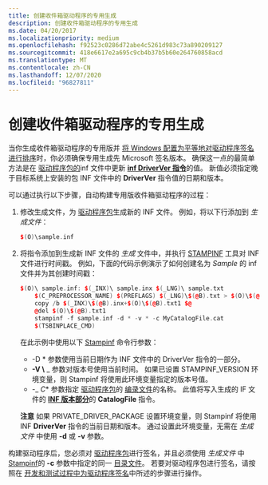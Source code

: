 ```yaml
---
title: 创建收件箱驱动程序的专用生成
description: 创建收件箱驱动程序的专用生成
ms.date: 04/20/2017
ms.localizationpriority: medium
ms.openlocfilehash: f92523c0286d72abe4c5261d983c73a890209127
ms.sourcegitcommit: 418e6617e2a695c9cb4b37b5b60e264760858acd
ms.translationtype: MT
ms.contentlocale: zh-CN
ms.lasthandoff: 12/07/2020
ms.locfileid: "96827811"
---
```

# <a name="creating-a-private-build-of-an-inbox-driver"></a>创建收件箱驱动程序的专用生成


当你生成收件箱驱动程序的专用版并 [将 Windows 配置为平等地对驱动程序签名进行排序](configuring-windows-to-rank-driver-signatures-equally.md)时，你必须确保专用生成先 Microsoft 签名版本。 确保这一点的最简单方法是在 [驱动程序包的](driver-packages.md)inf 文件中更新 [**inf DriverVer 指令**](inf-driverver-directive.md)的值。 新值必须指定晚于目标系统上安装的包 INF 文件中的 **DriverVer** 指令值的日期和版本。

可以通过执行以下步骤，自动构建专用版收件箱驱动程序的过程：

1. 修改生成文件，为 [驱动程序包](driver-packages.md)生成新的 INF 文件。 例如，将以下行添加到 *生成文件*：

   ```cpp
   $(O)\sample.inf
   ```

2. 将指令添加到生成新 INF 文件的 *生成* 文件中，并执行 [STAMPINF](../devtest/stampinf.md) 工具对 INF 文件进行时间戳。 例如，下面的代码示例演示了如何创建名为 *Sample* 的 inf 文件并为其创建时间戳：

   ```cpp
   $(O)\ sample.inf: $(_INX)\ sample.inx $(_LNG)\ sample.txt
       $(C_PREPROCESSOR_NAME) $(PREFLAGS) $(_LNG)\$(@B).txt > $(O)\$(@B).txt1
       copy /b $(_INX)\$(@B).inx+$(O)\$(@B).txt1 $@
       @del $(O)\$(@B).txt1
       stampinf -f sample.inf -d * -v * -c MyCatalogFile.cat
       $(TSBINPLACE_CMD)
   ```

   在此示例中使用以下 [Stampinf](../devtest/stampinf.md) 命令行参数：

   - -D \* 参数使用当前日期作为 INF 文件中的 DriverVer 指令的一部分。
   - **-V \\** _ 参数对版本号使用当前时间。 如果已设置 STAMPINF_VERSION 环境变量，则 Stampinf 将使用此环境变量指定的版本号值。
   - -_ *C** 参数指定 [驱动程序包](driver-packages.md)的 [编录文件](catalog-files.md)的名称。 此值将写入生成的 IF 文件的 [**INF 版本部分**](inf-version-section.md)的 **CatalogFile** 指令。

   **注意**  如果 PRIVATE_DRIVER_PACKAGE 设置环境变量，则 Stampinf 将使用 INF **DriverVer** 指令的当前日期和版本。 通过设置此环境变量，无需在 *生成文件* 中使用 **-d** 或 **-v** 参数。

     

构建驱动程序后，您必须对 [驱动程序包](driver-packages.md)进行签名，并且必须使用 *生成文件* 中 [Stampinf](../devtest/stampinf.md)的 **-c** 参数中指定的同一 [目录文件](catalog-files.md)。 若要对驱动程序包进行签名，请按照在 [开发和测试过程中为驱动程序签名](./introduction-to-test-signing.md)中所述的步骤进行操作。

 

